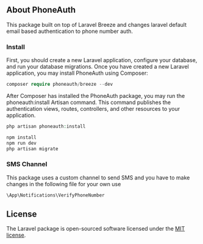 ## About PhoneAuth

This package built on top of Laravel Breeze and changes laravel default email based authentication to phone number auth.


### Install

First, you should create a new Laravel application, configure your database, and run your database migrations. Once you have created a new Laravel application, you may install PhoneAuth using Composer:

```php
composer require phoneauth/breeze --dev
```

After Composer has installed the PhoneAuth package, you may run the phoneauth:install Artisan command. This command publishes the authentication views, routes, controllers, and other resources to your application.

```php
php artisan phoneauth:install

npm install
npm run dev
php artisan migrate
```

### SMS Channel

This package uses a custom channel to send SMS and you have to make changes in the following file for your own use

```php 
\App\Notifications\VerifyPhoneNumber
```

## License

The Laravel package is open-sourced software licensed under the [MIT license](https://opensource.org/licenses/MIT).
